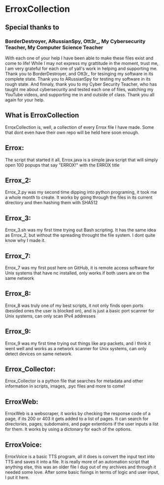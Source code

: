 # ErroxCollection

## Special thanks to

### BorderDestroyer, ARussianSpy, Ott3r_, My Cybersecurity Teacher, My Computer Science Teacher
With each one of your help I have been able to make these files exist and come to life! While I may not express my grattitude in the moment, trust me, I am very grateful for each one of yall's work in helping and supporting me. Thank you to BorderDestroyer, and Ott3r_ for tesinging my software in its complete state. Thank you to ARussianSpy for testing my software in its rough state. And finnaly, thank you to my Cyber Security Teacher, who has taught me about cybersecurity and tested each one of files, watching my YouTube videos, and supporting me in and outside of class. Thank you all again for your help.

## What is ErroxCollection

ErroxCollection is, well, a collection of every Errox file I have made. Some that dont even have their own repo will be held here soon enough.

## Errox:

The script that started it all, Errox.java is a simple java script that will simply open 100 popups that say "ERROX!" with the ERROX title

## Errox_2:

Errox_2.py was my second time dipping into python programing, it took me a whole month to create. It works by going through the files in its current directory and then hashing them with SHA512

## Errox_3:

Errox_3.sh was my first time trying out Bash scripting. It has the same idea as Errox_2, but without the spreading throught the file system. I dont quite know why I made it.

## Errox_7:

Errox_7 was my first post here on GitHub, it is remote access software for Unix systems that have nc installed, only works if both users are on the same network

## Errox_8:

Errox_8 was truly one of my best scripts, it not only finds open ports (besided ones the user is blocked on), and is just a basic port scanner for Unix systems, can only scan IPv4 addresses

## Errox_9:

Errox_9 was my first time trying out things like arp packets, and I think it went well and works as a network scanner for Unix systems, can only detect devices on same network.

## Errox_Collector:

Errox_Collector is a python file that searches for metadata and other information in scripts, images, .pyc files and more to come!

## ErroxWeb:

ErroxWeb is a webscraper, it works by checking the response code of a page, if its 200 or 403 it gets added to a list of pages. It can search for directories, pages, subdomains, and page extentions if the user inputs a list for them. It works by using a dictonary for each of the options.

## ErroxVoice:

ErroxVoice is a basic TTS program, all it does is convert the input text into TTS and saves it into a file. It is really more of an automation script that anything else, this was an older file I dug out of my archives and through it needed some love. After some basic fixings in terms of logic and user input, I put it here.
